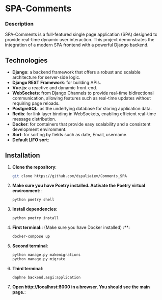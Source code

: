 # SPA-Comments

### Description
SPA-Comments is a full-featured single page application (SPA) designed to provide real-time dynamic user interaction. This project demonstrates the integration of a modern SPA frontend with a powerful Django backend.

## Technologies

- **Django**: a backend framework that offers a robust and scalable architecture for server-side logic.
- **Django REST Framework**: for building APIs.
- **Vue.js**: a reactive and dynamic front-end.
- **WebSockets**: from Django Channels to provide real-time bidirectional communication, allowing features such as real-time updates without requiring page reloads.
- **PostgreSQL**: as the underlying database for storing application data.
- **Redis**: for link layer binding in WebSockets, enabling efficient real-time message distribution.
- **Docker**: for containers that provide easy scalability and a consistent development environment.
- **Sort**: for sorting by fields such as date, Email, username.
- **Default LIFO sort**: 

## Installation
1. **Clone the repository**:
    ```bash
    git clone https://github.com/dspuliaiev/Comments_SPA    
    ```
2. **Make sure you have Poetry installed. Activate the Poetry virtual environment:**:
    ```bash
    python poetry shell    
    ```
3. **Install dependencies**:
    ```bash
    python poetry install    
    ```
    
4. **First terminal:**: (Make sure you have Docker installed) :**:
    ```bash
    docker-compose up     
   ```
   
5. **Second terminal**:
    ```bash
    python manage.py makemigrations
    python manage.py migrate
   ```

6. **Third terminal**:
    ```bash  
   daphne backend.asgi:application   
   ```

7. **Open http://localhost:8000 in a browser. You should see the main page.**:


